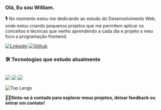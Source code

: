 ### Olá, Eu sou William.

🎙️ No momento estou me dedicando ao estudo do Desenvolvimento Web, onde estou criando pequenos projetos que me permitem aplicar os conceitos e técnicas que venho aprendendo a cada dia e projeto o meu foco a programação frontend.


[![Linkedin](https://img.shields.io/badge/LinkedIn-0077B5?style=for-the-badge&logo=linkedin&logoColor=white)](https://br.linkedin.com/in/william-pl%C3%A1cido-593a8a283)
[![Github](https://img.shields.io/badge/GitHub-100000?style=for-the-badge&logo=github&logoColor=white)](https://github.com/williamcouto)


### 🛠️ Tecnologias que estudo atualmente
<div style = "display: inline-block" > <br>
    <img src ="https://img.shields.io/badge/HTML5-E34F26?style=for-the-badge&logo=html5&logoColor=white" >
    <img src ="https://img.shields.io/badge/CSS3-1572B6?style=for-the-badge&logo=css3&logoColor=white" >
    <img src ="https://img.shields.io/badge/JavaScript-323330?style=for-the-badge&logo=javascript&logoColor=F7DF1E" >
</div>

![Top Langs](https://github-readme-stats.vercel.app/api/top-langs/?username=williamcouto&layout=compact)


🤝🏻**Sinta-se à vontade para explorar meus projetos, deixar feedback ou entrar em contato!**
